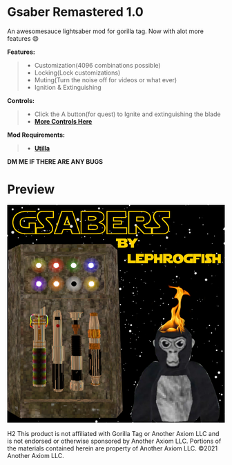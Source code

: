 # Gsaber Remastered 1.0

An awesomesauce lightsaber mod for gorilla tag. Now with alot more features 😄 

**Features:**
> * Customization(4096 combinations possible)
> * Locking(Lock customizations)
> * Muting(Turn the noise off for videos or what ever)
> * Ignition & Extinguishing

**Controls:**
> * Click the A button(for quest) to Ignite and extinguishing the blade
> * **[More Controls Here](<https://github.com/LEPHROGFISH/Gsabers-Remastered/wiki>)**

**Mod Requirements:**
> * **[Utilla](<https://github.com/legoandmars/Utilla/releases/tag/v1.6.14>)**

**DM ME IF THERE ARE ANY BUGS**
# Preview
![preview](https://github.com/LEPHROGFISH/Gsabers-Remastered/blob/main/imgs/GSaberPreview.png?raw=true)

H2 This product is not affiliated with Gorilla Tag or Another Axiom LLC and is not endorsed or otherwise sponsored by Another Axiom LLC. Portions of the materials contained herein are property of Another Axiom LLC. ©2021 Another Axiom LLC.
